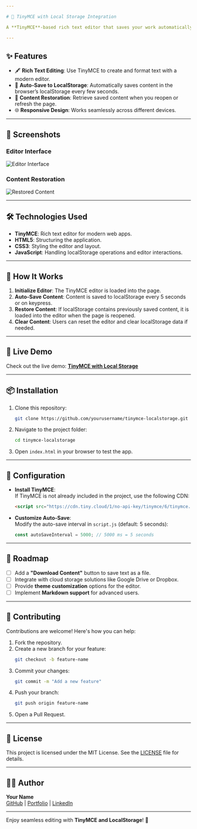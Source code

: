```yaml
---

# 📝 TinyMCE with Local Storage Integration  

A **TinyMCE**-based rich text editor that saves your work automatically to **localStorage**. This ensures that your text remains safe, even if you accidentally close the browser or refresh the page. A perfect project for learning how to integrate TinyMCE with client-side storage solutions.

---
```


## ✨ Features  

- 🖋️ **Rich Text Editing**: Use TinyMCE to create and format text with a modern editor.  
- 💾 **Auto-Save to LocalStorage**: Automatically saves content in the browser’s localStorage every few seconds.  
- 🔄 **Content Restoration**: Retrieve saved content when you reopen or refresh the page.  
- 🌐 **Responsive Design**: Works seamlessly across different devices.  

---

## 📸 Screenshots  

### Editor Interface  
![Editor Interface](https://via.placeholder.com/600x400?text=TinyMCE+Editor+Interface)  

### Content Restoration  
![Restored Content](https://via.placeholder.com/600x400?text=Restored+Content)  

---

## 🛠️ Technologies Used  

- **TinyMCE**: Rich text editor for modern web apps.  
- **HTML5**: Structuring the application.  
- **CSS3**: Styling the editor and layout.  
- **JavaScript**: Handling localStorage operations and editor interactions.  

---

## 🌟 How It Works  

1. **Initialize Editor**: The TinyMCE editor is loaded into the page.  
2. **Auto-Save Content**: Content is saved to localStorage every 5 seconds or on keypress.  
3. **Restore Content**: If localStorage contains previously saved content, it is loaded into the editor when the page is reopened.  
4. **Clear Content**: Users can reset the editor and clear localStorage data if needed.  

---

## 🚀 Live Demo  

Check out the live demo: [**TinyMCE with Local Storage**](https://yourwebsite.com/tinymce-localstorage-demo)  

---

## 📦 Installation  

1. Clone this repository:  
   ```bash
   git clone https://github.com/yourusername/tinymce-localstorage.git
   ```  

2. Navigate to the project folder:  
   ```bash
   cd tinymce-localstorage  
   ```  

3. Open `index.html` in your browser to test the app.  

---

## 🔧 Configuration  

- **Install TinyMCE**:  
  If TinyMCE is not already included in the project, use the following CDN:  
  ```html  
  <script src="https://cdn.tiny.cloud/1/no-api-key/tinymce/6/tinymce.min.js" referrerpolicy="origin"></script>  
  ```  

- **Customize Auto-Save**:  
  Modify the auto-save interval in `script.js` (default: 5 seconds):  
  ```javascript  
  const autoSaveInterval = 5000; // 5000 ms = 5 seconds  
  ```  

---

## 📜 Roadmap  

- [ ] Add a **"Download Content"** button to save text as a file.  
- [ ] Integrate with cloud storage solutions like Google Drive or Dropbox.  
- [ ] Provide **theme customization** options for the editor.  
- [ ] Implement **Markdown support** for advanced users.  

---

## 🤝 Contributing  

Contributions are welcome! Here's how you can help:  

1. Fork the repository.  
2. Create a new branch for your feature:  
   ```bash  
   git checkout -b feature-name  
   ```  
3. Commit your changes:  
   ```bash  
   git commit -m "Add a new feature"  
   ```  
4. Push your branch:  
   ```bash  
   git push origin feature-name  
   ```  
5. Open a Pull Request.  

---

## 📝 License  

This project is licensed under the MIT License. See the [LICENSE](LICENSE) file for details.  

---

## 👨‍💻 Author  

**Your Name**  
[GitHub](https://github.com/yourusername) | [Portfolio](https://yourportfolio.com) | [LinkedIn](https://linkedin.com/in/yourusername)  

---

Enjoy seamless editing with **TinyMCE and LocalStorage**! 🚀  
